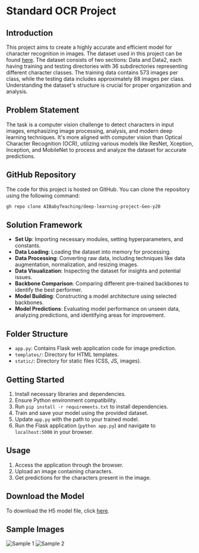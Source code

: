 # Standard OCR Project 

## Introduction

This project aims to create a highly accurate and efficient model for character recognition in images. The dataset used in this project can be found [here](https://www.kaggle.com/datasets/preatcher/standard-ocr-dataset). The dataset consists of two sections: Data and Data2, each having training and testing directories with 36 subdirectories representing different character classes. The training data contains 573 images per class, while the testing data includes approximately 88 images per class. Understanding the dataset's structure is crucial for proper organization and analysis.

## Problem Statement

The task is a computer vision challenge to detect characters in input images, emphasizing image processing, analysis, and modern deep learning techniques. It's more aligned with computer vision than Optical Character Recognition (OCR), utilizing various models like ResNet, Xception, Inception, and MobileNet to process and analyze the dataset for accurate predictions.

## GitHub Repository

The code for this project is hosted on GitHub. You can clone the repository using the following command:

```bash
gh repo clone AIBabyTeaching/deep-learning-project-Geo-y20
```

## Solution Framework

- **Set Up**: Importing necessary modules, setting hyperparameters, and constants.
- **Data Loading**: Loading the dataset into memory for processing.
- **Data Processing**: Converting raw data, including techniques like data augmentation, normalization, and resizing images.
- **Data Visualization**: Inspecting the dataset for insights and potential issues.
- **Backbone Comparison**: Comparing different pre-trained backbones to identify the best performer.
- **Model Building**: Constructing a model architecture using selected backbones.
- **Model Predictions**: Evaluating model performance on unseen data, analyzing predictions, and identifying areas for improvement.

## Folder Structure

- `app.py`: Contains Flask web application code for image prediction.
- `templates/`: Directory for HTML templates.
- `static/`: Directory for static files (CSS, JS, images).

## Getting Started

1. Install necessary libraries and dependencies.
2. Ensure Python environment compatibility.
3. Run `pip install -r requirements.txt` to install dependencies.
4. Train and save your model using the provided dataset.
5. Update `app.py` with the path to your trained model.
6. Run the Flask application (`python app.py`) and navigate to `localhost:5000` in your browser.

## Usage

1. Access the application through the browser.
2. Upload an image containing characters.
3. Get predictions for the characters present in the image.

## Download the Model

To download the H5 model file, click [here](https://drive.google.com/file/d/1RlZ0oqee9UgcBOi5w07dTNKwsJ8nOaD1/view?usp=sharing).

  <h2>Sample Images</h2>
    <p>
      <img src="https://drive.google.com/uc?export=view&id=1MzsL6GlmHYlLxPBp8vJ1VMuzp_URVfQF" alt="Sample 1">
      <img src="https://drive.google.com/uc?export=view&id=1APZ0ElDgxUzDTL36ovjwbZmSL3fWxUVt" alt="Sample 2">
    </p>

